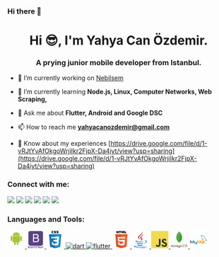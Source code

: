 ### Hi there 👋

<!--
**yahyacanozdemir/yahyacanozdemir** is a ✨ _special_ ✨ repository because its `README.md` (this file) appears on your GitHub profile.

Here are some ideas to get you started:

- 🔭 I’m currently working on ...
- 🌱 I’m currently learning ...
- 👯 I’m looking to collaborate on ...
- 🤔 I’m looking for help with ...
- 💬 Ask me about ...
- 📫 How to reach me: ...
- 😄 Pronouns: ...
- ⚡ Fun fact: ...
-->

<h1 align="center">Hi 😎, I'm Yahya Can Özdemir.</h1>
<h3 align="center">A prying junior mobile developer from Istanbul.</h3>

- 🔭 I’m currently working on [Nebilsem](https://www.nebilsem.com/)

- 🌱 I’m currently learning **Node.js, Linux, Computer Networks, Web Scraping,**

- 💬 Ask me about **Flutter, Android and Google DSC**

- 📫 How to reach me **yahyacanozdemir@gmail.com**

- 📄 Know about my experiences [https://drive.google.com/file/d/1-vRJtYvAfOkgoWrjiIkr2FjpX-Da4iyt/view?usp=sharing](https://drive.google.com/file/d/1-vRJtYvAfOkgoWrjiIkr2FjpX-Da4iyt/view?usp=sharing)

<h3 align="left">Connect with me:</h3>
<p align="left">
<a href="https://codepen.io/yahyacanozdemir" target="blank"><img src="https://img.icons8.com/color/48/000000/codepen.png"></a>
<a href="https://twitter.com/yahyacanozdemir" target="blank"><img src="https://img.icons8.com/doodle/48/000000/twitter--v1.png"></a>
<a href="https://linkedin.com/in/yahyacanozdemir" target="blank"><img src="https://img.icons8.com/doodle/48/000000/linkedin--v2.png"></a>
<a href="https://stackoverflow.com/users/15403630/yahya-can-%c3%96zdemir" target="blank"><img src="https://img.icons8.com/color/48/000000/stackoverflow.png"></a>
<a href="https://instagram.com/yahyacanozdemir" target="blank"><img src="https://img.icons8.com/doodle/48/000000/instagram-new.png"></a>
<a href="https://dribbble.com/yahyacanozdemir" target="blank"><img src="https://img.icons8.com/plasticine/100/000000/dribbble.png"></a>
</p>

<h3 align="left">Languages and Tools:</h3>
<p align="left"> <a href="https://developer.android.com" target="_blank"> <img src="https://raw.githubusercontent.com/devicons/devicon/master/icons/android/android-original-wordmark.svg" alt="android" width="40" height="40"/> </a> <a href="https://getbootstrap.com" target="_blank"> <img src="https://raw.githubusercontent.com/devicons/devicon/master/icons/bootstrap/bootstrap-plain-wordmark.svg" alt="bootstrap" width="40" height="40"/> </a> <a href="https://www.w3schools.com/css/" target="_blank"> <img src="https://raw.githubusercontent.com/devicons/devicon/master/icons/css3/css3-original-wordmark.svg" alt="css3" width="40" height="40"/> </a> <a href="https://dart.dev" target="_blank"> <img src="https://www.vectorlogo.zone/logos/dartlang/dartlang-icon.svg" alt="dart" width="40" height="40"/> </a> <a href="https://flutter.dev" target="_blank"> <img src="https://www.vectorlogo.zone/logos/flutterio/flutterio-icon.svg" alt="flutter" width="40" height="40"/> </a> <a href="https://www.w3.org/html/" target="_blank"> <img src="https://raw.githubusercontent.com/devicons/devicon/master/icons/html5/html5-original-wordmark.svg" alt="html5" width="40" height="40"/> </a> <a href="https://www.java.com" target="_blank"> <img src="https://raw.githubusercontent.com/devicons/devicon/master/icons/java/java-original.svg" alt="java" width="40" height="40"/> </a> <a href="https://developer.mozilla.org/en-US/docs/Web/JavaScript" target="_blank"> <img src="https://raw.githubusercontent.com/devicons/devicon/master/icons/javascript/javascript-original.svg" alt="javascript" width="40" height="40"/> </a> <a href="https://www.mongodb.com/" target="_blank"> <img src="https://raw.githubusercontent.com/devicons/devicon/master/icons/mongodb/mongodb-original-wordmark.svg" alt="mongodb" width="40" height="40"/> </a> <a href="https://www.mysql.com/" target="_blank"> <img src="https://raw.githubusercontent.com/devicons/devicon/master/icons/mysql/mysql-original-wordmark.svg" alt="mysql" width="40" height="40"/> </a> </p>

